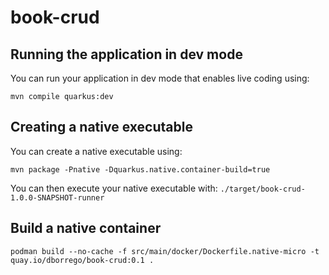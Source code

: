 # book-crud

## Running the application in dev mode

You can run your application in dev mode that enables live coding using:

```shell script
mvn compile quarkus:dev
```

## Creating a native executable

You can create a native executable using: 

```shell script
mvn package -Pnative -Dquarkus.native.container-build=true
```

You can then execute your native executable with: `./target/book-crud-1.0.0-SNAPSHOT-runner`

## Build a native container

```shell script
podman build --no-cache -f src/main/docker/Dockerfile.native-micro -t quay.io/dborrego/book-crud:0.1 .
```